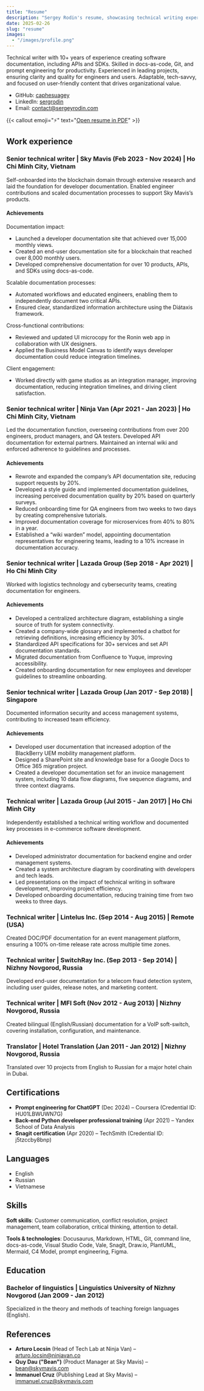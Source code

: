 ```yaml
---
title: "Resume"
description: "Sergey Rodin's resume, showcasing technical writing experience, skills, and achievements."
date: 2025-02-26
slug: "resume"
images:
  - "/images/profile.png"
---
```


Technical writer with 10+ years of experience creating software documentation, including APIs and SDKs. Skilled in docs-as-code, Git, and prompt engineering for productivity. Experienced in leading projects, ensuring clarity and quality for engineers and users. Adaptable, tech-savvy, and focused on user-friendly content that drives organizational value.

* GitHub: [caphesuagey](https://github.com/caphesuagey)
* LinkedIn: [sergrodin](https://www.linkedin.com/in/sergrodin/)
* Email: [contact@sergeyrodin.com](mailto:contact@sergeyrodin.com)

{{< callout emoji="⚡️" text="[Open resume in PDF](/resume.pdf)" >}}

## Work experience

### Senior technical writer | Sky Mavis (Feb 2023 - Nov 2024) | Ho Chi Minh City, Vietnam

Self-onboarded into the blockchain domain through extensive research and laid the foundation for developer documentation. Enabled engineer contributions and scaled documentation processes to support Sky Mavis’s products.

#### Achievements

Documentation impact:

- Launched a developer documentation site that achieved over 15,000 monthly views.
- Created an end-user documentation site for a blockchain that reached over 8,000 monthly users.
- Developed comprehensive documentation for over 10 products, APIs, and SDKs using docs-as-code.

Scalable documentation processes:

- Automated workflows and educated engineers, enabling them to independently document two critical APIs.
- Ensured clear, standardized information architecture using the Diátaxis framework.

Cross-functional contributions:

- Reviewed and updated UI microcopy for the Ronin web app in collaboration with UX designers.
- Applied the Business Model Canvas to identify ways developer documentation could reduce integration timelines.

Client engagement:

- Worked directly with game studios as an integration manager, improving documentation, reducing integration timelines, and driving client satisfaction.

### Senior technical writer | Ninja Van (Apr 2021 - Jan 2023) | Ho Chi Minh City, Vietnam

Led the documentation function, overseeing contributions from over 200 engineers, product managers, and QA testers. Developed API documentation for external partners. Maintained an internal wiki and enforced adherence to guidelines and processes.

#### Achievements

- Rewrote and expanded the company’s API documentation site, reducing support requests by 20%.
- Developed a style guide and implemented documentation guidelines, increasing perceived documentation quality by 20% based on quarterly surveys.
- Reduced onboarding time for QA engineers from two weeks to two days by creating comprehensive tutorials.
- Improved documentation coverage for microservices from 40% to 80% in a year.
- Established a “wiki warden” model, appointing documentation representatives for engineering teams, leading to a 10% increase in documentation accuracy.

### Senior technical writer | Lazada Group (Sep 2018 - Apr 2021) | Ho Chi Minh City

Worked with logistics technology and cybersecurity teams, creating documentation for engineers.

#### Achievements

- Developed a centralized architecture diagram, establishing a single source of truth for system connectivity.
- Created a company-wide glossary and implemented a chatbot for retrieving definitions, increasing efficiency by 30%.
- Standardized API specifications for 30+ services and set API documentation standards.
- Migrated documentation from Confluence to Yuque, improving accessibility.
- Created onboarding documentation for new employees and developer guidelines to streamline onboarding.

### Senior technical writer | Lazada Group (Jan 2017 - Sep 2018) | Singapore

Documented information security and access management systems, contributing to increased team efficiency.

#### Achievements

- Developed user documentation that increased adoption of the BlackBerry UEM mobility management platform.
- Designed a SharePoint site and knowledge base for a Google Docs to Office 365 migration project.
- Created a developer documentation set for an invoice management system, including 10 data flow diagrams, five sequence diagrams, and three context diagrams.

### Technical writer | Lazada Group (Jul 2015 - Jan 2017) | Ho Chi Minh City

Independently established a technical writing workflow and documented key processes in e-commerce software development.

#### Achievements

- Developed administrator documentation for backend engine and order management systems.
- Created a system architecture diagram by coordinating with developers and tech leads.
- Led presentations on the impact of technical writing in software development, improving project efficiency.
- Developed onboarding documentation, reducing training time from two weeks to three days.

### Technical writer | Lintelus Inc. (Sep 2014 - Aug 2015) | Remote (USA)

Created DOC/PDF documentation for an event management platform, ensuring a 100% on-time release rate across multiple time zones.

### Technical writer | SwitchRay Inc. (Sep 2013 - Sep 2014) | Nizhny Novgorod, Russia

Developed end-user documentation for a telecom fraud detection system, including user guides, release notes, and marketing content.

### Technical writer | MFI Soft (Nov 2012 - Aug 2013) | Nizhny Novgorod, Russia

Created bilingual (English/Russian) documentation for a VoIP soft-switch, covering installation, configuration, and maintenance.

### Translator | Hotel Translation (Jan 2011 - Jan 2012) | Nizhny Novgorod, Russia

Translated over 10 projects from English to Russian for a major hotel chain in Dubai.

## Certifications

- **Prompt engineering for ChatGPT** (Dec 2024) – Coursera (Credential ID: HU01LBWUWN7G)
- **Back-end Python developer professional training** (Apr 2021) – Yandex School of Data Analysis
- **Snagit certification** (Apr 2020) – TechSmith (Credential ID: j5tzccby8bnp)

## Languages

- English
- Russian
- Vietnamese

## Skills

**Soft skills**: Customer communication, conflict resolution, project management, team collaboration, critical thinking, attention to detail.

**Tools & technologies**: Docusaurus, Markdown, HTML, Git, command line, docs-as-code, Visual Studio Code, Vale, SnagIt, Draw.io, PlantUML, Mermaid, C4 Model, prompt engineering, Figma.

## Education

### Bachelor of linguistics | Linguistics University of Nizhny Novgorod (Jan 2009 - Jan 2012)

Specialized in the theory and methods of teaching foreign languages (English).

## References

- **Arturo Locsin** (Head of Tech Lab at Ninja Van) – [arturo.locsin@ninjavan.co](mailto:arturo.locsin@ninjavan.co)
- **Quy Dau ("Bean")** (Product Manager at Sky Mavis) – [bean@skymavis.com](mailto:bean@skymavis.com)
- **Immanuel Cruz** (Publishing Lead at Sky Mavis) – [immanuel.cruz@skymavis.com](mailto:immanuel.cruz@skymavis.com)
